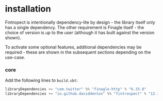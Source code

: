 # installation

Fintropect is intentionally dependency-lite by design - the library itself only has a single dependency. The other requirement is Finagle
itself - the choice of version is up to the user (although it has built against the version shown). 

To activate some optional features, additional dependencies may be required - these are shown in the subsequent sections depending on the use-case.

### core
Add the following lines to ```build.sbt```:

```scala
libraryDependencies += "com.twitter" %% "finagle-http" % "6.33.0"
libraryDependencies += "io.github.daviddenton" %% "fintrospect" % "12.1.0"
```
